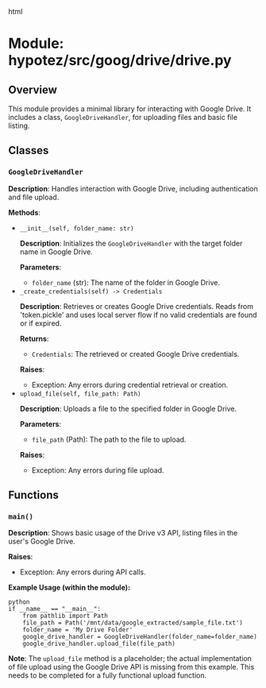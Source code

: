 html
<h1>Module: hypotez/src/goog/drive/drive.py</h1>

<h2>Overview</h2>
<p>This module provides a minimal library for interacting with Google Drive. It includes a class, <code>GoogleDriveHandler</code>, for uploading files and basic file listing.</p>

<h2>Classes</h2>

<h3><code>GoogleDriveHandler</code></h3>

<p><strong>Description</strong>: Handles interaction with Google Drive, including authentication and file upload.</p>

<p><strong>Methods</strong>:</p>
<ul>
  <li><code>__init__(self, folder_name: str)</code>
    <p><strong>Description</strong>: Initializes the <code>GoogleDriveHandler</code> with the target folder name in Google Drive.</p>
    <p><strong>Parameters</strong>:</p>
    <ul>
      <li><code>folder_name</code> (str): The name of the folder in Google Drive.</li>
    </ul>
  </li>
  <li><code>_create_credentials(self) -> Credentials</code>
    <p><strong>Description</strong>: Retrieves or creates Google Drive credentials. Reads from 'token.pickle' and uses local server flow if no valid credentials are found or if expired.</p>
    <p><strong>Returns</strong>:</p>
    <ul>
      <li><code>Credentials</code>: The retrieved or created Google Drive credentials.</li>
    </ul>
    <p><strong>Raises</strong>:</p>
    <ul>
     <li>Exception: Any errors during credential retrieval or creation.</li>
    </ul>

  </li>
  <li><code>upload_file(self, file_path: Path)</code>
    <p><strong>Description</strong>: Uploads a file to the specified folder in Google Drive.</p>
    <p><strong>Parameters</strong>:</p>
    <ul>
      <li><code>file_path</code> (Path): The path to the file to upload.</li>
    </ul>
    <p><strong>Raises</strong>:</p>
        <ul>
            <li>Exception: Any errors during file upload.</li>
        </ul>

  </li>
</ul>

<h2>Functions</h2>

<h3><code>main()</code></h3>

<p><strong>Description</strong>: Shows basic usage of the Drive v3 API, listing files in the user's Google Drive.</p>
<p><strong>Raises</strong>:</p>
        <ul>
            <li>Exception: Any errors during API calls.</li>
        </ul>

<p><strong>Example Usage (within the module):</strong></p>
<pre><code>python
if __name__ == "__main__":
    from pathlib import Path
    file_path = Path('/mnt/data/google_extracted/sample_file.txt')
    folder_name = 'My Drive Folder'
    google_drive_handler = GoogleDriveHandler(folder_name=folder_name)
    google_drive_handler.upload_file(file_path)
</code></pre>


<p><strong>Note</strong>: The <code>upload_file</code> method is a placeholder; the actual implementation of file upload using the Google Drive API is missing from this example. This needs to be completed for a fully functional upload function.</p>